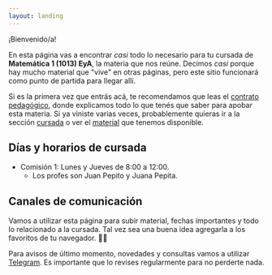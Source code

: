 ```yaml
---
layout: landing
---
```


¡Bienvenido/a!

En esta página vas a encontrar _casi_ todo lo necesario para tu cursada de **Matemática 1 (1013) EyA**, la materia que nos reúne. Decimos _casi_ porque hay mucho material que "vive" en otras páginas, pero este sitio funcionará como punto de partida para llegar allí.

Si es la primera vez que entrás acá, te recomendamos que leas el [contrato pedagógico](/contrato-pedagogico), donde explicamos todo lo que tenés que saber para apobar esta materia. Si ya viniste varias veces, probablemente quieras ir a la sección [cursada](/cursada) o ver el [material](/material) que tenemos disponible.

## Días y horarios de cursada

* Comisión 1: Lunes y Jueves de 8:00 a 12:00.
    - Los profes son Juan Pepito y Juana Pepita.

## Canales de comunicación

Vamos a utilizar esta página para subir material, fechas importantes y todo lo relacionado a la cursada. Tal vez sea una buena idea agregarla a los favoritos de tu navegador. :link::globe_with_meridians:

Para avisos de último momento, novedades y consultas vamos a utilizar [Telegram](https://). Es importante que lo revises regularmente para no perderte nada.
